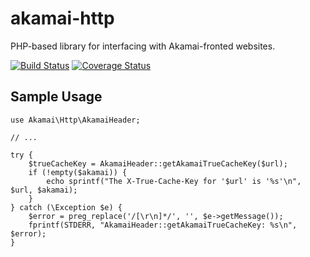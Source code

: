 akamai-http
===========

PHP-based library for interfacing with Akamai-fronted websites.

[![Build Status](https://travis-ci.org/webbj74/akamai-http.png?branch=master)](https://travis-ci.org/webbj74/akamai-http) [![Coverage Status](https://coveralls.io/repos/webbj74/akamai-http/badge.png)](https://coveralls.io/r/webbj74/akamai-http)

## Sample Usage

```
use Akamai\Http\AkamaiHeader;

// ...

try {
    $trueCacheKey = AkamaiHeader::getAkamaiTrueCacheKey($url);
    if (!empty($akamai)) {
        echo sprintf("The X-True-Cache-Key for '$url' is '%s'\n", $url, $akamai);
    }
} catch (\Exception $e) {
    $error = preg_replace('/[\r\n]*/', '', $e->getMessage());
    fprintf(STDERR, "AkamaiHeader::getAkamaiTrueCacheKey: %s\n", $error);
}
```
